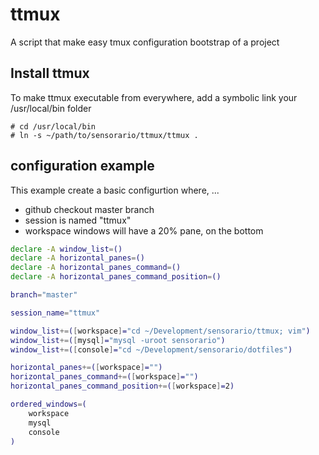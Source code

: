 # ttmux

A script that make easy tmux configuration bootstrap of a project

## Install ttmux

To make ttmux executable from everywhere, add a symbolic link your /usr/local/bin folder

    # cd /usr/local/bin
    # ln -s ~/path/to/sensorario/ttmux/ttmux .

## configuration example

This example create a basic configurtion where, ...

 - github checkout master branch
 - session is named "ttmux"
 - workspace windows will have a 20% pane, on the bottom


```bash
declare -A window_list=()
declare -A horizontal_panes=()
declare -A horizontal_panes_command=()
declare -A horizontal_panes_command_position=()

branch="master"

session_name="ttmux"

window_list+=([workspace]="cd ~/Development/sensorario/ttmux; vim")
window_list+=([mysql]="mysql -uroot sensorario")
window_list+=([console]="cd ~/Development/sensorario/dotfiles")

horizontal_panes+=([workspace]="")
horizontal_panes_command+=([workspace]="")
horizontal_panes_command_position+=([workspace]=2)

ordered_windows=(
    workspace
    mysql
    console
)
```
